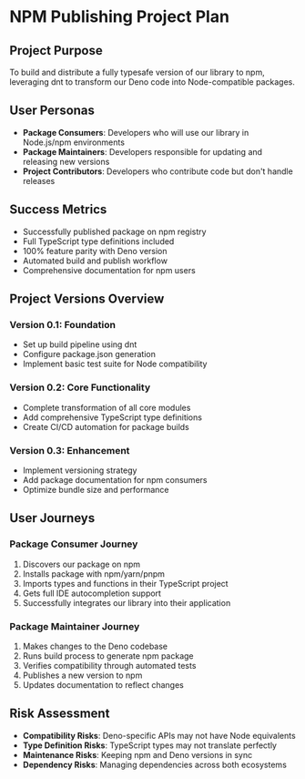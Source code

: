 # NPM Publishing Project Plan

## Project Purpose

To build and distribute a fully typesafe version of our library to npm,
leveraging dnt to transform our Deno code into Node-compatible packages.

## User Personas

- **Package Consumers**: Developers who will use our library in Node.js/npm
  environments
- **Package Maintainers**: Developers responsible for updating and releasing new
  versions
- **Project Contributors**: Developers who contribute code but don't handle
  releases

## Success Metrics

- Successfully published package on npm registry
- Full TypeScript type definitions included
- 100% feature parity with Deno version
- Automated build and publish workflow
- Comprehensive documentation for npm users

## Project Versions Overview

### Version 0.1: Foundation

- Set up build pipeline using dnt
- Configure package.json generation
- Implement basic test suite for Node compatibility

### Version 0.2: Core Functionality

- Complete transformation of all core modules
- Add comprehensive TypeScript type definitions
- Create CI/CD automation for package builds

### Version 0.3: Enhancement

- Implement versioning strategy
- Add package documentation for npm consumers
- Optimize bundle size and performance

## User Journeys

### Package Consumer Journey

1. Discovers our package on npm
2. Installs package with npm/yarn/pnpm
3. Imports types and functions in their TypeScript project
4. Gets full IDE autocompletion support
5. Successfully integrates our library into their application

### Package Maintainer Journey

1. Makes changes to the Deno codebase
2. Runs build process to generate npm package
3. Verifies compatibility through automated tests
4. Publishes a new version to npm
5. Updates documentation to reflect changes

## Risk Assessment

- **Compatibility Risks**: Deno-specific APIs may not have Node equivalents
- **Type Definition Risks**: TypeScript types may not translate perfectly
- **Maintenance Risks**: Keeping npm and Deno versions in sync
- **Dependency Risks**: Managing dependencies across both ecosystems
